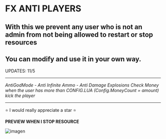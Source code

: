 # FX ANTI PLAYERS
With this we prevent any user who is not an admin from not being allowed to restart or stop resources
------------------------------------------------
You can modify and use it in your own way.
------------------------------------------------

UPDATES: 11/5
________________

*AntiGodMode - Anti Infinite Ammo - Anti Damage Explosions*
*Check Money when the user has more than CONFIG.LUA (Config.MoneyCount = amount) kick the player*
________________

⭐ I would really appreciate a star ⭐

**PREVIEW WHEN I STOP RESOURCE**

![imagen](https://github.com/rdopaa/fx_antiresourcestop/assets/131190297/694ddc9a-992f-41fc-938a-ad8d5ad9e0a1)

